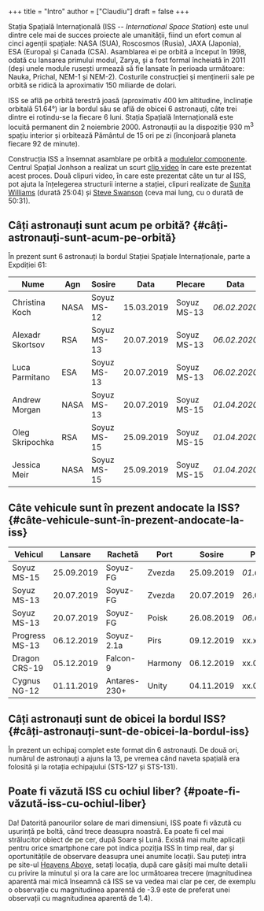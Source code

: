 +++
title = "Intro"
author = ["Claudiu"]
draft = false
+++

Stația Spațială Internațională (ISS -- _International Space Station_) este unul dintre cele mai de succes proiecte ale umanității, fiind un efort comun al cinci agenții spațiale: NASA (SUA), Roscosmos (Rusia), JAXA (Japonia), ESA (Europa) și Canada (CSA). Asamblarea ei pe orbită a început în 1998, odată cu lansarea primului modul, Zarya, și a fost formal încheiată în 2011 (deși unele module rusești urmează să fie lansate în perioada următoare: Nauka, Prichal, NEM-1 și NEM-2). Costurile construcției și menținerii sale pe orbită se ridică la aproximativ 150 miliarde de dolari.

ISS se află pe orbită terestră joasă (aproximativ 400 km altitudine, înclinație orbitală 51.64°) iar la bordul său se află de obicei 6 astronauți, câte trei dintre ei rotindu-se la fiecare 6 luni. Stația Spațială Internațională este locuită permanent din 2 noiembrie 2000. Astronauții au la dispoziție 930 m<sup>3</sup> spațiu interior și orbitează Pământul de 15 ori pe zi (înconjoară planeta fiecare 92 de minute).

Construcția ISS a însemnat asamblare pe orbită a [modulelor componente](<https://www.parsec.ro/iss/module>). Centrul Spațial Jonhson a realizat un scurt [clip video](<https://www.youtube.com/watch?v=yRqUPjl3tTQ>) în care este prezentat acest proces. Două clipuri video, în care este prezentat câte un tur al ISS, pot ajuta la înțelegerea structurii interne a stației, clipuri realizate de [Sunita Williams](<https://www.youtube.com/watch?v=doN4t5NKW-k>) (durată 25:04) și [Steve Swanson](<https://www.youtube.com/watch?v=QvTmdIhYnes>) (ceva mai lung, cu o durată de 50:31).


## Câți astronauți sunt acum pe orbită? {#câți-astronauți-sunt-acum-pe-orbită}

În prezent sunt 6 astronauți la bordul Stației Spațiale Internaționale, parte a Expdiției 61:

| Nume             | Agn  | Sosire      | Data       | Plecare     | Data         |
|------------------|------|-------------|------------|-------------|--------------|
| Christina Koch   | NASA | Soyuz MS-12 | 15.03.2019 | Soyuz MS-13 | _06.02.2020_ |
| Alexadr Skortsov | RSA  | Soyuz MS-13 | 20.07.2019 | Soyuz MS-13 | _06.02.2020_ |
| Luca Parmitano   | ESA  | Soyuz MS-13 | 20.07.2019 | Soyuz MS-13 | _06.02.2020_ |
| Andrew Morgan    | NASA | Soyuz MS-13 | 20.07.2019 | Soyuz MS-15 | _01.04.2020_ |
| Oleg Skripochka  | RSA  | Soyuz MS-15 | 25.09.2019 | Soyuz MS-15 | _01.04.2020_ |
| Jessica Meir     | NASA | Soyuz MS-15 | 25.09.2019 | Soyuz MS-15 | _01.04.2020_ |


## Câte vehicule sunt în prezent andocate la ISS? {#câte-vehicule-sunt-în-prezent-andocate-la-iss}

| Vehicul        | Lansare    | Rachetă      | Port    | Sosire     | Plecare      | Recuperare |
|----------------|------------|--------------|---------|------------|--------------|------------|
| Soyuz MS-15    | 25.09.2019 | Soyuz-FG     | Zvezda  | 25.09.2019 | _01.04.2020_ | DA         |
| Soyuz MS-13    | 20.07.2019 | Soyuz-FG     | Zvezda  | 20.07.2019 | 26.08.2019   | DA         |
| Soyuz MS-13    | 20.07.2019 | Soyuz-FG     | Poisk   | 26.08.2019 | _06.02.2020_ | DA         |
| Progress MS-13 | 06.12.2019 | Soyuz-2.1a   | Pirs    | 09.12.2019 | xx.xx.2020   | NU         |
| Dragon CRS-19  | 05.12.2019 | Falcon-9     | Harmony | 06.12.2019 | xx.01.2020   | DA         |
| Cygnus NG-12   | 01.11.2019 | Antares-230+ | Unity   | 04.11.2019 | xx.01.2020   | NU         |


## Câți astronauți sunt de obicei la bordul ISS? {#câți-astronauți-sunt-de-obicei-la-bordul-iss}

În prezent un echipaj complet este format din 6 astronauți. De două ori, numărul de astronauți a ajuns la 13, pe vremea când naveta spațială era folosită și la rotația echipajului (STS-127 și STS-131).


## Poate fi văzută ISS cu ochiul liber? {#poate-fi-văzută-iss-cu-ochiul-liber}

Da! Datorită panourilor solare de mari dimensiuni, ISS poate fi văzută cu ușurință pe boltă, când trece deasupra noastră. Ea poate fi cel mai strălucitor obiect de pe cer, după Soare și Lună. Există mai multe aplicații pentru orice smartphone care pot indica poziția ISS în timp real, dar și oportunitățile de observare deasupra unei anumite locații. Sau puteți intra pe site-ul [Heavens Above](https://www.heavens-above.com), setați locația, după care găsiți mai multe detalii cu privire la minutul și ora la care are loc următoarea trecere (magnitudinea aparentă mai mică înseamnă că ISS se va vedea mai clar pe cer, de exemplu o observație cu magnitudinea aparentă de -3.9 este de preferat unei observații cu magnitudinea aparentă de 1.4).